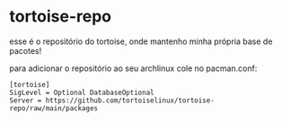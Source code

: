 # tortoise-repo

esse é o repositório do tortoise, onde mantenho minha própria base de pacotes!

para adicionar o repositório ao seu archlinux cole no pacman.conf:

	[tortoise]
	SigLevel = Optional DatabaseOptional
	Server = https://github.com/tortoiselinux/tortoise-repo/raw/main/packages 
